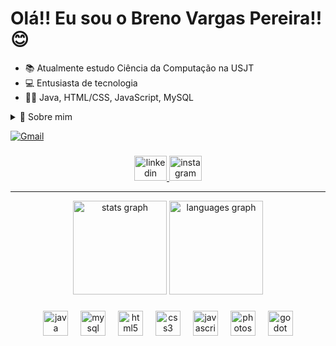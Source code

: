 # Olá!! Eu sou o Breno Vargas Pereira!! 😊

- 📚 Atualmente estudo Ciência da Computação na USJT
- 💻 Entusiasta de tecnologia
- 🧑‍💻 Java, HTML/CSS, JavaScript, MySQL

<details>
  <summary>🧠 Sobre mim</summary>
        Olá, meu nome é Breno Vargas Pereira, tenho 19 anos e sou um estudante dedicado da Universidade São Judas Tadeu (USJT). Minha paixão por aprender e explorar novos conhecimentos me levou a me aprofundar em diversas áreas. Sou habilidoso em ferramentas como Word, PowerPoint e as ferramentas avançadas do Google, além de possuir um bom domínio do Excel e um conhecimento intermediário em Photoshop. No campo da programação, tenho conhecimentos intermediários em Java, MySQL, HTML5, CSS3 e JavaScript, o que me permite desenvolver soluções e projetos interessantes. Além de ter domínio da linguagem UML e do aplicativo de anotações Notion. Estou sempre em busca de desafios que possam me ajudar a crescer tanto academicamente quanto profissionalmente, e estou entusiasmado para continuar expandindo minhas habilidades e contribuir de forma significativa em projetos futuros.
</details>

[![Gmail](https://img.shields.io/badge/Gmail-D14836?style=for-the-badge&logo=gmail&logoColor=white)](https://mail.google.com/mail/u/0/#inbox?compose=GTvVlcSGMTJMgwpNSkMtlgmMZpVCRJxJjNjrbQMNrGTvKhFnsmmDbfxBlppWGCwbkxDdMwQbTLXGZ)

###

<div align="center">
  <a href="https://www.linkedin.com/in/brenovargaspereira/" target="_blank">
    <img src="https://raw.githubusercontent.com/maurodesouza/profile-readme-generator/master/src/assets/icons/social/linkedin/default.svg" width="52" height="40" alt="linkedin logo"  />
  </a>
  <a href="https://www.instagram.com/breno.vargasp/" target="_blank">
    <img src="https://raw.githubusercontent.com/maurodesouza/profile-readme-generator/master/src/assets/icons/social/instagram/default.svg" width="52" height="40" alt="instagram logo"  />
  </a>
</div>
  
  ---

<div align="center">
  <img src="https://github-readme-stats.vercel.app/api?username=brenovargasp&hide_title=false&hide_rank=false&show_icons=true&include_all_commits=true&count_private=true&disable_animations=false&theme=dracula&locale=en&hide_border=false&order=1" height="150" alt="stats graph"  />
  <img src="https://github-readme-stats.vercel.app/api/top-langs?username=brenovargasp&locale=en&hide_title=false&layout=compact&card_width=320&langs_count=5&theme=dracula&hide_border=false&order=2" height="150" alt="languages graph"  />
</div>

###

<div align="center">
  <img src="https://cdn.jsdelivr.net/gh/devicons/devicon/icons/java/java-original.svg" height="40" alt="java logo"  />
  <img width="12" />
  <img src="https://cdn.jsdelivr.net/gh/devicons/devicon/icons/mysql/mysql-original.svg" height="40" alt="mysql logo"  />
  <img width="12" />
  <img src="https://cdn.jsdelivr.net/gh/devicons/devicon/icons/html5/html5-original.svg" height="40" alt="html5 logo"  />
  <img width="12" />
  <img src="https://cdn.jsdelivr.net/gh/devicons/devicon/icons/css3/css3-original.svg" height="40" alt="css3 logo"  />
  <img width="12" />
  <img src="https://cdn.jsdelivr.net/gh/devicons/devicon/icons/javascript/javascript-original.svg" height="40" alt="javascript logo"  />
  <img width="12" />
  <img src="https://cdn.jsdelivr.net/gh/devicons/devicon/icons/photoshop/photoshop-plain.svg" height="40" alt="photoshop logo"  />
  <img width="12" />
  <img src="https://cdn.jsdelivr.net/gh/devicons/devicon/icons/godot/godot-original.svg" height="40" alt="godot logo"  />
</div>
